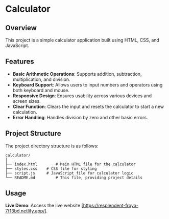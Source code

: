 

# Calculator 

## Overview

This project is a simple calculator application built using HTML, CSS, and JavaScript.

## Features

- **Basic Arithmetic Operations**: Supports addition, subtraction, multiplication, and division.
- **Keyboard Support**: Allows users to input numbers and operators using both keyboard and mouse.
- **Responsive Design**: Ensures usability across various devices and screen sizes.
- **Clear Function**: Clears the input and resets the calculator to start a new calculation.
- **Error Handling**: Handles division by zero and other basic errors.

## Project Structure

The project directory structure is as follows:

```
calculator/
│
├── index.html        # Main HTML file for the calculator
├── styles.css    # CSS file for styling
├── script.js     # JavaScript file for calculator logic
└── README.md         # This file, providing project details
```

## Usage

**Live Demo**: Access the live website [https://resplendent-froyo-7f13bd.netlify.app/].



